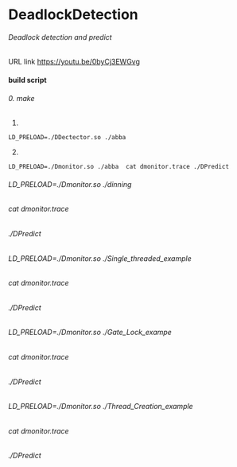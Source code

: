 # DeadlockDetection
###### Deadlock detection and predict



URL link https://youtu.be/0byCj3EWGvg


#### build script
###### 0. make

1.
`LD_PRELOAD=./DDectector.so ./abba`

2. 
`LD_PRELOAD=./Dmonitor.so ./abba 
cat dmonitor.trace
./DPredict`

###### LD_PRELOAD=./Dmonitor.so ./dinning
###### cat dmonitor.trace
###### ./DPredict

###### LD_PRELOAD=./Dmonitor.so ./Single_threaded_example
###### cat dmonitor.trace
###### ./DPredict


###### LD_PRELOAD=./Dmonitor.so ./Gate_Lock_exampe
###### cat dmonitor.trace
###### ./DPredict

###### LD_PRELOAD=./Dmonitor.so ./Thread_Creation_example
###### cat dmonitor.trace
###### ./DPredict
